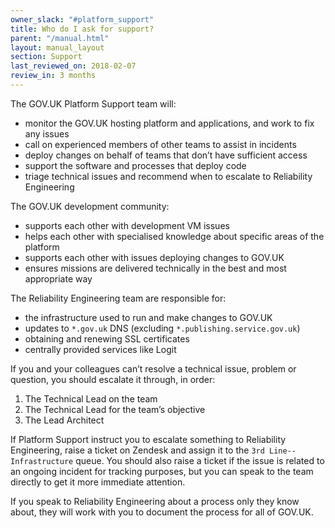 ```yaml
---
owner_slack: "#platform_support"
title: Who do I ask for support?
parent: "/manual.html"
layout: manual_layout
section: Support
last_reviewed_on: 2018-02-07
review_in: 3 months
---
```


The GOV.UK Platform Support team will:

- monitor the GOV.UK hosting platform and applications, and work to fix any issues
- call on experienced members of other teams to assist in incidents
- deploy changes on behalf of teams that don’t have sufficient access
- support the software and processes that deploy code
- triage technical issues and recommend when to escalate to Reliability Engineering

The GOV.UK development community:

- supports each other with development VM issues
- helps each other with specialised knowledge about specific areas of the platform
- supports each other with issues deploying changes to GOV.UK
- ensures missions are delivered technically in the best and most appropriate way

The Reliability Engineering team are responsible for:

- the infrastructure used to run and make changes to GOV.UK
- updates to `*.gov.uk` DNS (excluding `*.publishing.service.gov.uk`)
- obtaining and renewing SSL certificates
- centrally provided services like Logit

If you and your colleagues can’t resolve a technical issue, problem or question, you should escalate it through, in order:

1. The Technical Lead on the team
2. The Technical Lead for the team’s objective
3. The Lead Architect

If Platform Support instruct you to escalate something to Reliability Engineering, raise a ticket on Zendesk and assign it to the `3rd Line--Infrastructure` queue. You should also raise a ticket if the issue is related to an ongoing incident for tracking purposes, but you can speak to the team directly to get it more immediate attention.

If you speak to Reliability Engineering about a process only they know about, they will work with you to document the process for all of GOV.UK.
